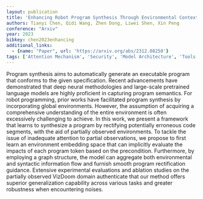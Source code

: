 ```yaml
---
layout: publication
title: 'Enhancing Robot Program Synthesis Through Environmental Context'
authors: Tianyi Chen, Qidi Wang, Zhen Dong, Liwei Shen, Xin Peng
conference: "Arxiv"
year: 2023
bibkey: chen2023enhancing
additional_links:
  - {name: "Paper", url: 'https://arxiv.org/abs/2312.08250'}
tags: ['Attention Mechanism', 'Security', 'Model Architecture', 'Tools']
---
```

Program synthesis aims to automatically generate an executable program that
conforms to the given specification. Recent advancements have demonstrated that
deep neural methodologies and large-scale pretrained language models are highly
proficient in capturing program semantics. For robot programming, prior works
have facilitated program synthesis by incorporating global environments.
However, the assumption of acquiring a comprehensive understanding of the
entire environment is often excessively challenging to achieve. In this work,
we present a framework that learns to synthesize a program by rectifying
potentially erroneous code segments, with the aid of partially observed
environments. To tackle the issue of inadequate attention to partial
observations, we propose to first learn an environment embedding space that can
implicitly evaluate the impacts of each program token based on the
precondition. Furthermore, by employing a graph structure, the model can
aggregate both environmental and syntactic information flow and furnish smooth
program rectification guidance. Extensive experimental evaluations and ablation
studies on the partially observed VizDoom domain authenticate that our method
offers superior generalization capability across various tasks and greater
robustness when encountering noises.
